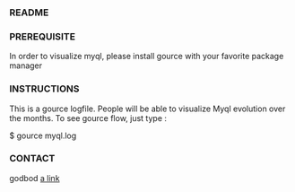 
### README

### PREREQUISITE
In order to visualize myql, please install gource with your
favorite package manager

### INSTRUCTIONS
This is a gource logfile.
People will be able to visualize Myql evolution over the months.
To see gource flow, just type :

$ gource myql.log

### CONTACT

godbod
[a link](gkounkou@gmail.com)
